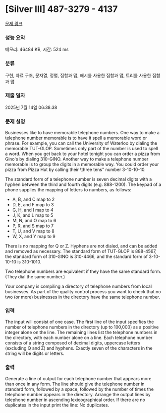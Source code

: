 # [Silver III] 487-3279 - 4137 

[문제 링크](https://www.acmicpc.net/problem/4137) 

### 성능 요약

메모리: 46484 KB, 시간: 524 ms

### 분류

구현, 자료 구조, 문자열, 정렬, 집합과 맵, 해시를 사용한 집합과 맵, 트리를 사용한 집합과 맵

### 제출 일자

2025년 7월 14일 06:38:38

### 문제 설명

<p>Businesses like to have memorable telephone numbers. One way to make a telephone number memorable is to have it spell a memorable word or phrase. For example, you can call the University of Waterloo by dialing the memorable TUT-GLOP. Sometimes only part of the number is used to spell a word. When you get back to your hotel tonight you can order a pizza from Gino's by dialing 310-GINO. Another way to make a telephone number memorable is to group the digits in a memorable way. You could order your pizza from Pizza Hut by calling their \three tens" number 3-10-10-10.</p>

<p>The standard form of a telephone number is seven decimal digits with a hyphen between the third and fourth digits (e.g. 888-1200). The keypad of a phone supplies the mapping of letters to numbers, as follows:</p>

<ul>
	<li>A, B, and C map to 2</li>
	<li>D, E, and F map to 3</li>
	<li>G, H, and I map to 4</li>
	<li>J, K, and L map to 5</li>
	<li>M, N, and O map to 6</li>
	<li>P, R, and S map to 7</li>
	<li>T, U, and V map to 8</li>
	<li>W, X, and Y map to 9</li>
</ul>

<p>There is no mapping for Q or Z. Hyphens are not dialed, and can be added and removed as necessary. The standard form of TUT-GLOP is 888-4567, the standard form of 310-GINO is 310-4466, and the standard form of 3-10-10-10 is 310-1010.</p>

<p>Two telephone numbers are equivalent if they have the same standard form. (They dial the same number.)</p>

<p>Your company is compiling a directory of telephone numbers from local businesses. As part of the quality control process you want to check that no two (or more) businesses in the directory have the same telephone number.</p>

### 입력 

 <p>The input will consist of one case. The first line of the input specifies the number of telephone numbers in the directory (up to 100,000) as a positive integer alone on the line. The remaining lines list the telephone numbers in the directory, with each number alone on a line. Each telephone number consists of a string composed of decimal digits, uppercase letters (excluding Q and Z) and hyphens. Exactly seven of the characters in the string will be digits or letters.</p>

### 출력 

 <p>Generate a line of output for each telephone number that appears more than once in any form. The line should give the telephone number in standard form, followed by a space, followed by the number of times the telephone number appears in the directory. Arrange the output lines by telephone number in ascending lexicographical order. If there are no duplicates in the input print the line: No duplicates.</p>

